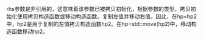 rhs参数是非引用的，这意味着该参数已被拷贝初始化，根据参数的类型，拷贝初始化使用拷贝构造函数或移动构造函数。复制左值并移动右值。因此，在hp=hp2中，hp2是用于复制的左值拷贝构造函数hp2。在hp=std::move(hp2)中，移动构造函数移动hp2。